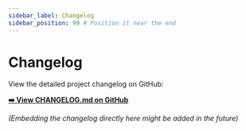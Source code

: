 ```yaml
---
sidebar_label: Changelog
sidebar_position: 99 # Position it near the end
---
```


# Changelog

View the detailed project changelog on GitHub:

[**➡️ View CHANGELOG.md on GitHub**](https://github.com/DEM1989/helse-agentic-library/blob/main/CHANGELOG.md)

*(Embedding the changelog directly here might be added in the future)* 